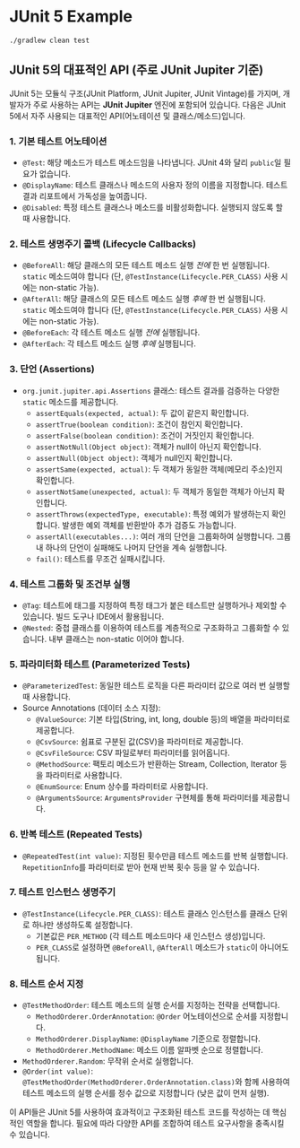 # JUnit 5 Example

```shell
./gradlew clean test
```

## JUnit 5의 대표적인 API (주로 JUnit Jupiter 기준)

JUnit 5는 모듈식 구조(JUnit Platform, JUnit Jupiter, JUnit Vintage)를 가지며,
개발자가 주로 사용하는 API는 **JUnit Jupiter** 엔진에 포함되어 있습니다.
다음은 JUnit 5에서 자주 사용되는 대표적인 API(어노테이션 및 클래스/메소드)입니다.

### 1. 기본 테스트 어노테이션

- `@Test`: 해당 메소드가 테스트 메소드임을 나타냅니다. JUnit 4와 달리 `public`일 필요가 없습니다.
- `@DisplayName`: 테스트 클래스나 메소드의 사용자 정의 이름을 지정합니다. 테스트 결과 리포트에서 가독성을 높여줍니다.
- `@Disabled`: 특정 테스트 클래스나 메소드를 비활성화합니다. 실행되지 않도록 할 때 사용합니다.

### 2. 테스트 생명주기 콜백 (Lifecycle Callbacks)

- `@BeforeAll`: 해당 클래스의 모든 테스트 메소드 실행 *전에* 한 번 실행됩니다. `static` 메소드여야 합니다 (단, `@TestInstance(Lifecycle.PER_CLASS)` 사용 시에는 non-static 가능).
- `@AfterAll`: 해당 클래스의 모든 테스트 메소드 실행 *후에* 한 번 실행됩니다. `static` 메소드여야 합니다 (단, `@TestInstance(Lifecycle.PER_CLASS)` 사용 시에는 non-static 가능).
- `@BeforeEach`: 각 테스트 메소드 실행 *전에* 실행됩니다.
- `@AfterEach`: 각 테스트 메소드 실행 *후에* 실행됩니다.

### 3. 단언 (Assertions)

- `org.junit.jupiter.api.Assertions` 클래스: 테스트 결과를 검증하는 다양한 `static` 메소드를 제공합니다.
  - `assertEquals(expected, actual)`: 두 값이 같은지 확인합니다.
  - `assertTrue(boolean condition)`: 조건이 참인지 확인합니다.
  - `assertFalse(boolean condition)`: 조건이 거짓인지 확인합니다.
  - `assertNotNull(Object object)`: 객체가 null이 아닌지 확인합니다.
  - `assertNull(Object object)`: 객체가 null인지 확인합니다.
  - `assertSame(expected, actual)`: 두 객체가 동일한 객체(메모리 주소)인지 확인합니다.
  - `assertNotSame(unexpected, actual)`: 두 객체가 동일한 객체가 아닌지 확인합니다.
  - `assertThrows(expectedType, executable)`: 특정 예외가 발생하는지 확인합니다. 발생한 예외 객체를 반환받아 추가 검증도 가능합니다.
  - `assertAll(executables...)`: 여러 개의 단언을 그룹화하여 실행합니다. 그룹 내 하나의 단언이 실패해도 나머지 단언을 계속 실행합니다.
  - `fail()`: 테스트를 무조건 실패시킵니다.

### 4. 테스트 그룹화 및 조건부 실행

- `@Tag`: 테스트에 태그를 지정하여 특정 태그가 붙은 테스트만 실행하거나 제외할 수 있습니다. 빌드 도구나 IDE에서 활용됩니다.
- `@Nested`: 중첩 클래스를 이용하여 테스트를 계층적으로 구조화하고 그룹화할 수 있습니다. 내부 클래스는 non-static 이어야 합니다.

### 5. 파라미터화 테스트 (Parameterized Tests)

- `@ParameterizedTest`: 동일한 테스트 로직을 다른 파라미터 값으로 여러 번 실행할 때 사용합니다.
- Source Annotations (데이터 소스 지정):
  - `@ValueSource`: 기본 타입(String, int, long, double 등)의 배열을 파라미터로 제공합니다.
  - `@CsvSource`: 쉼표로 구분된 값(CSV)을 파라미터로 제공합니다.
  - `@CsvFileSource`: CSV 파일로부터 파라미터를 읽어옵니다.
  - `@MethodSource`: 팩토리 메소드가 반환하는 Stream, Collection, Iterator 등을 파라미터로 사용합니다.
  - `@EnumSource`: Enum 상수를 파라미터로 사용합니다.
  - `@ArgumentsSource`: `ArgumentsProvider` 구현체를 통해 파라미터를 제공합니다.

### 6. 반복 테스트 (Repeated Tests)

- `@RepeatedTest(int value)`: 지정된 횟수만큼 테스트 메소드를 반복 실행합니다. `RepetitionInfo`를 파라미터로 받아 현재 반복 횟수 등을 알 수 있습니다.

### 7. 테스트 인스턴스 생명주기

- `@TestInstance(Lifecycle.PER_CLASS)`: 테스트 클래스 인스턴스를 클래스 단위로 하나만 생성하도록 설정합니다.
  - 기본값은 `PER_METHOD` (각 테스트 메소드마다 새 인스턴스 생성)입니다.
  - `PER_CLASS`로 설정하면 `@BeforeAll`, `@AfterAll` 메소드가 `static`이 아니어도 됩니다.

### 8. 테스트 순서 지정

- `@TestMethodOrder`: 테스트 메소드의 실행 순서를 지정하는 전략을 선택합니다.
  - `MethodOrderer.OrderAnnotation`: `@Order` 어노테이션으로 순서를 지정합니다.
  - `MethodOrderer.DisplayName`: `@DisplayName` 기준으로 정렬합니다.
  - `MethodOrderer.MethodName`: 메소드 이름 알파벳 순으로 정렬합니다.
- `MethodOrderer.Random`: 무작위 순서로 실행합니다.
- `@Order(int value)`: `@TestMethodOrder(MethodOrderer.OrderAnnotation.class)`와 함께 사용하여 테스트 메소드의 실행 순서를 정수 값으로 지정합니다 (낮은 값이 먼저 실행).

이 API들은 JUnit 5를 사용하여 효과적이고 구조화된 테스트 코드를 작성하는 데 핵심적인 역할을 합니다. 필요에 따라 다양한 API를 조합하여 테스트 요구사항을 충족시킬 수 있습니다.
